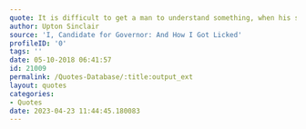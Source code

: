 ```yaml
---
quote: It is difficult to get a man to understand something, when his salary depends upon his not understanding it!
author: Upton Sinclair
source: 'I, Candidate for Governor: And How I Got Licked'
profileID: '0'
tags: ''
date: 05-10-2018 06:41:57
id: 21009
permalink: /Quotes-Database/:title:output_ext
layout: quotes
categories:
- Quotes
date: 2023-04-23 11:44:45.180083
---
```

